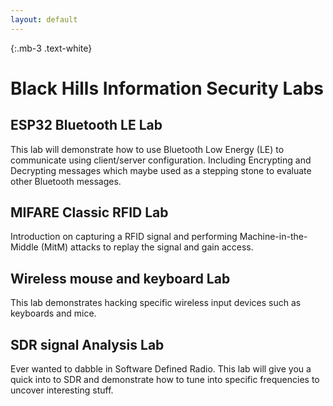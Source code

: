```yaml
---
layout: default
---
```

{:.mb-3 .text-white}
# Black Hills Information Security Labs

## ESP32 Bluetooth LE Lab
This lab will demonstrate how to use Bluetooth Low Energy (LE) to communicate using client/server configuration. Including Encrypting and Decrypting messages which maybe used as a stepping stone to evaluate other Bluetooth messages.

## MIFARE Classic RFID Lab
Introduction on capturing a RFID signal and performing Machine-in-the-Middle (MitM) attacks to replay the signal and gain access.

## Wireless mouse and keyboard Lab
This lab demonstrates hacking specific wireless input devices such as keyboards and mice.

## SDR signal Analysis Lab
Ever wanted to dabble in Software Defined Radio. This lab will give you a quick into to SDR and demonstrate how to tune into specific frequencies to uncover interesting stuff.
